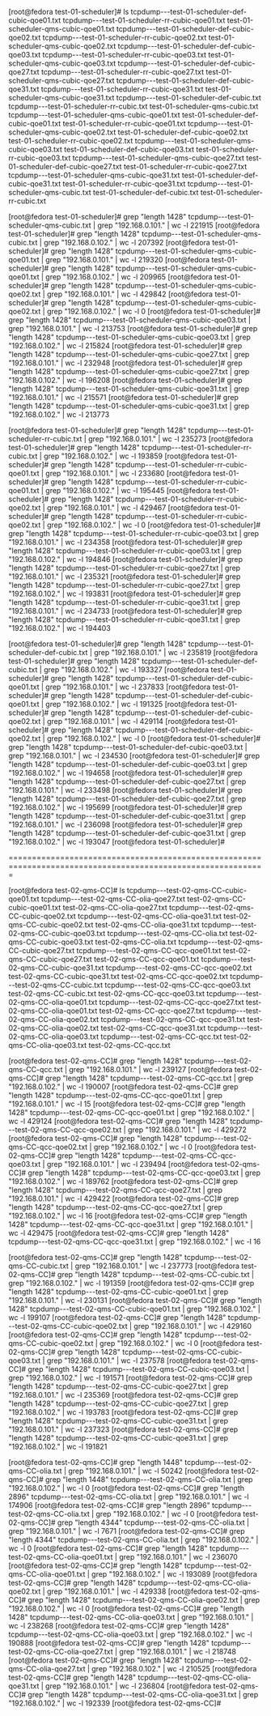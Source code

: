[root@fedora test-01-scheduler]# ls
tcpdump---test-01-scheduler-def-cubic-qoe01.txt  tcpdump---test-01-scheduler-rr-cubic-qoe01.txt  test-01-scheduler-qms-cubic-qoe01.txt
tcpdump---test-01-scheduler-def-cubic-qoe02.txt  tcpdump---test-01-scheduler-rr-cubic-qoe02.txt  test-01-scheduler-qms-cubic-qoe02.txt
tcpdump---test-01-scheduler-def-cubic-qoe03.txt  tcpdump---test-01-scheduler-rr-cubic-qoe03.txt  test-01-scheduler-qms-cubic-qoe03.txt
tcpdump---test-01-scheduler-def-cubic-qoe27.txt  tcpdump---test-01-scheduler-rr-cubic-qoe27.txt  test-01-scheduler-qms-cubic-qoe27.txt
tcpdump---test-01-scheduler-def-cubic-qoe31.txt  tcpdump---test-01-scheduler-rr-cubic-qoe31.txt  test-01-scheduler-qms-cubic-qoe31.txt
tcpdump---test-01-scheduler-def-cubic.txt        tcpdump---test-01-scheduler-rr-cubic.txt        test-01-scheduler-qms-cubic.txt
tcpdump---test-01-scheduler-qms-cubic-qoe01.txt  test-01-scheduler-def-cubic-qoe01.txt           test-01-scheduler-rr-cubic-qoe01.txt
tcpdump---test-01-scheduler-qms-cubic-qoe02.txt  test-01-scheduler-def-cubic-qoe02.txt           test-01-scheduler-rr-cubic-qoe02.txt
tcpdump---test-01-scheduler-qms-cubic-qoe03.txt  test-01-scheduler-def-cubic-qoe03.txt           test-01-scheduler-rr-cubic-qoe03.txt
tcpdump---test-01-scheduler-qms-cubic-qoe27.txt  test-01-scheduler-def-cubic-qoe27.txt           test-01-scheduler-rr-cubic-qoe27.txt
tcpdump---test-01-scheduler-qms-cubic-qoe31.txt  test-01-scheduler-def-cubic-qoe31.txt           test-01-scheduler-rr-cubic-qoe31.txt
tcpdump---test-01-scheduler-qms-cubic.txt        test-01-scheduler-def-cubic.txt                 test-01-scheduler-rr-cubic.txt

[root@fedora test-01-scheduler]# grep "length 1428" tcpdump---test-01-scheduler-qms-cubic.txt | grep "192.168.0.101." | wc -l
221915
[root@fedora test-01-scheduler]# grep "length 1428" tcpdump---test-01-scheduler-qms-cubic.txt | grep "192.168.0.102." | wc -l
207392
[root@fedora test-01-scheduler]# grep "length 1428" tcpdump---test-01-scheduler-qms-cubic-qoe01.txt | grep "192.168.0.101." | wc -l
219320
[root@fedora test-01-scheduler]# grep "length 1428" tcpdump---test-01-scheduler-qms-cubic-qoe01.txt | grep "192.168.0.102." | wc -l
209965
[root@fedora test-01-scheduler]# grep "length 1428" tcpdump---test-01-scheduler-qms-cubic-qoe02.txt | grep "192.168.0.101." | wc -l
429842
[root@fedora test-01-scheduler]# grep "length 1428" tcpdump---test-01-scheduler-qms-cubic-qoe02.txt | grep "192.168.0.102." | wc -l
0
[root@fedora test-01-scheduler]# grep "length 1428" tcpdump---test-01-scheduler-qms-cubic-qoe03.txt | grep "192.168.0.101." | wc -l
213753
[root@fedora test-01-scheduler]# grep "length 1428" tcpdump---test-01-scheduler-qms-cubic-qoe03.txt | grep "192.168.0.102." | wc -l
215824
[root@fedora test-01-scheduler]# grep "length 1428" tcpdump---test-01-scheduler-qms-cubic-qoe27.txt | grep "192.168.0.101." | wc -l
232948
[root@fedora test-01-scheduler]# grep "length 1428" tcpdump---test-01-scheduler-qms-cubic-qoe27.txt | grep "192.168.0.102." | wc -l
196208
[root@fedora test-01-scheduler]# grep "length 1428" tcpdump---test-01-scheduler-qms-cubic-qoe31.txt | grep "192.168.0.101." | wc -l
215571
[root@fedora test-01-scheduler]# grep "length 1428" tcpdump---test-01-scheduler-qms-cubic-qoe31.txt | grep "192.168.0.102." | wc -l
213773


[root@fedora test-01-scheduler]# grep "length 1428" tcpdump---test-01-scheduler-rr-cubic.txt | grep "192.168.0.101." | wc -l
235273
[root@fedora test-01-scheduler]# grep "length 1428" tcpdump---test-01-scheduler-rr-cubic.txt | grep "192.168.0.102." | wc -l
193859
[root@fedora test-01-scheduler]# grep "length 1428" tcpdump---test-01-scheduler-rr-cubic-qoe01.txt | grep "192.168.0.101." | wc -l
233680
[root@fedora test-01-scheduler]# grep "length 1428" tcpdump---test-01-scheduler-rr-cubic-qoe01.txt | grep "192.168.0.102." | wc -l
195445
[root@fedora test-01-scheduler]# grep "length 1428" tcpdump---test-01-scheduler-rr-cubic-qoe02.txt | grep "192.168.0.101." | wc -l
429467
[root@fedora test-01-scheduler]# grep "length 1428" tcpdump---test-01-scheduler-rr-cubic-qoe02.txt | grep "192.168.0.102." | wc -l
0
[root@fedora test-01-scheduler]# grep "length 1428" tcpdump---test-01-scheduler-rr-cubic-qoe03.txt | grep "192.168.0.101." | wc -l
234358
[root@fedora test-01-scheduler]# grep "length 1428" tcpdump---test-01-scheduler-rr-cubic-qoe03.txt | grep "192.168.0.102." | wc -l
194846
[root@fedora test-01-scheduler]# grep "length 1428" tcpdump---test-01-scheduler-rr-cubic-qoe27.txt | grep "192.168.0.101." | wc -l
235321
[root@fedora test-01-scheduler]# grep "length 1428" tcpdump---test-01-scheduler-rr-cubic-qoe27.txt | grep "192.168.0.102." | wc -l
193831
[root@fedora test-01-scheduler]# grep "length 1428" tcpdump---test-01-scheduler-rr-cubic-qoe31.txt | grep "192.168.0.101." | wc -l
234733
[root@fedora test-01-scheduler]# grep "length 1428" tcpdump---test-01-scheduler-rr-cubic-qoe31.txt | grep "192.168.0.102." | wc -l
194403


[root@fedora test-01-scheduler]# grep "length 1428" tcpdump---test-01-scheduler-def-cubic.txt | grep "192.168.0.101." | wc -l
235819
[root@fedora test-01-scheduler]# grep "length 1428" tcpdump---test-01-scheduler-def-cubic.txt | grep "192.168.0.102." | wc -l
193327
[root@fedora test-01-scheduler]# grep "length 1428" tcpdump---test-01-scheduler-def-cubic-qoe01.txt | grep "192.168.0.101." | wc -l
237833
[root@fedora test-01-scheduler]# grep "length 1428" tcpdump---test-01-scheduler-def-cubic-qoe01.txt | grep "192.168.0.102." | wc -l
191325
[root@fedora test-01-scheduler]# grep "length 1428" tcpdump---test-01-scheduler-def-cubic-qoe02.txt | grep "192.168.0.101." | wc -l
429114
[root@fedora test-01-scheduler]# grep "length 1428" tcpdump---test-01-scheduler-def-cubic-qoe02.txt | grep "192.168.0.102." | wc -l
0
[root@fedora test-01-scheduler]# grep "length 1428" tcpdump---test-01-scheduler-def-cubic-qoe03.txt | grep "192.168.0.101." | wc -l
234530
[root@fedora test-01-scheduler]# grep "length 1428" tcpdump---test-01-scheduler-def-cubic-qoe03.txt | grep "192.168.0.102." | wc -l
194658
[root@fedora test-01-scheduler]# grep "length 1428" tcpdump---test-01-scheduler-def-cubic-qoe27.txt | grep "192.168.0.101." | wc -l
233498
[root@fedora test-01-scheduler]# grep "length 1428" tcpdump---test-01-scheduler-def-cubic-qoe27.txt | grep "192.168.0.102." | wc -l
195699
[root@fedora test-01-scheduler]# grep "length 1428" tcpdump---test-01-scheduler-def-cubic-qoe31.txt | grep "192.168.0.101." | wc -l
236098
[root@fedora test-01-scheduler]# grep "length 1428" tcpdump---test-01-scheduler-def-cubic-qoe31.txt | grep "192.168.0.102." | wc -l
193047
[root@fedora test-01-scheduler]# 

=============================================================================================================

[root@fedora test-02-qms-CC]# ls
tcpdump---test-02-qms-CC-cubic-qoe01.txt  tcpdump---test-02-qms-CC-olia-qoe27.txt  test-02-qms-CC-cubic-qoe01.txt  test-02-qms-CC-olia-qoe27.txt
tcpdump---test-02-qms-CC-cubic-qoe02.txt  tcpdump---test-02-qms-CC-olia-qoe31.txt  test-02-qms-CC-cubic-qoe02.txt  test-02-qms-CC-olia-qoe31.txt
tcpdump---test-02-qms-CC-cubic-qoe03.txt  tcpdump---test-02-qms-CC-olia.txt        test-02-qms-CC-cubic-qoe03.txt  test-02-qms-CC-olia.txt
tcpdump---test-02-qms-CC-cubic-qoe27.txt  tcpdump---test-02-qms-CC-qcc-qoe01.txt   test-02-qms-CC-cubic-qoe27.txt  test-02-qms-CC-qcc-qoe01.txt
tcpdump---test-02-qms-CC-cubic-qoe31.txt  tcpdump---test-02-qms-CC-qcc-qoe02.txt   test-02-qms-CC-cubic-qoe31.txt  test-02-qms-CC-qcc-qoe02.txt
tcpdump---test-02-qms-CC-cubic.txt        tcpdump---test-02-qms-CC-qcc-qoe03.txt   test-02-qms-CC-cubic.txt        test-02-qms-CC-qcc-qoe03.txt
tcpdump---test-02-qms-CC-olia-qoe01.txt   tcpdump---test-02-qms-CC-qcc-qoe27.txt   test-02-qms-CC-olia-qoe01.txt   test-02-qms-CC-qcc-qoe27.txt
tcpdump---test-02-qms-CC-olia-qoe02.txt   tcpdump---test-02-qms-CC-qcc-qoe31.txt   test-02-qms-CC-olia-qoe02.txt   test-02-qms-CC-qcc-qoe31.txt
tcpdump---test-02-qms-CC-olia-qoe03.txt   tcpdump---test-02-qms-CC-qcc.txt         test-02-qms-CC-olia-qoe03.txt   test-02-qms-CC-qcc.txt


[root@fedora test-02-qms-CC]# grep "length 1428" tcpdump---test-02-qms-CC-qcc.txt | grep "192.168.0.101." | wc -l
239127
[root@fedora test-02-qms-CC]# grep "length 1428" tcpdump---test-02-qms-CC-qcc.txt | grep "192.168.0.102." | wc -l
190007
[root@fedora test-02-qms-CC]# grep "length 1428" tcpdump---test-02-qms-CC-qcc-qoe01.txt | grep "192.168.0.101." | wc -l
15
[root@fedora test-02-qms-CC]# grep "length 1428" tcpdump---test-02-qms-CC-qcc-qoe01.txt | grep "192.168.0.102." | wc -l
429124
[root@fedora test-02-qms-CC]# grep "length 1428" tcpdump---test-02-qms-CC-qcc-qoe02.txt | grep "192.168.0.101." | wc -l
429272
[root@fedora test-02-qms-CC]# grep "length 1428" tcpdump---test-02-qms-CC-qcc-qoe02.txt | grep "192.168.0.102." | wc -l
0
[root@fedora test-02-qms-CC]# grep "length 1428" tcpdump---test-02-qms-CC-qcc-qoe03.txt | grep "192.168.0.101." | wc -l
239494
[root@fedora test-02-qms-CC]# grep "length 1428" tcpdump---test-02-qms-CC-qcc-qoe03.txt | grep "192.168.0.102." | wc -l
189762
[root@fedora test-02-qms-CC]# grep "length 1428" tcpdump---test-02-qms-CC-qcc-qoe27.txt | grep "192.168.0.101." | wc -l
429422
[root@fedora test-02-qms-CC]# grep "length 1428" tcpdump---test-02-qms-CC-qcc-qoe27.txt | grep "192.168.0.102." | wc -l
16
[root@fedora test-02-qms-CC]# grep "length 1428" tcpdump---test-02-qms-CC-qcc-qoe31.txt | grep "192.168.0.101." | wc -l
429475
[root@fedora test-02-qms-CC]# grep "length 1428" tcpdump---test-02-qms-CC-qcc-qoe31.txt | grep "192.168.0.102." | wc -l
16


[root@fedora test-02-qms-CC]# grep "length 1428" tcpdump---test-02-qms-CC-cubic.txt | grep "192.168.0.101." | wc -l
237773
[root@fedora test-02-qms-CC]# grep "length 1428" tcpdump---test-02-qms-CC-cubic.txt | grep "192.168.0.102." | wc -l
191359
[root@fedora test-02-qms-CC]# grep "length 1428" tcpdump---test-02-qms-CC-cubic-qoe01.txt | grep "192.168.0.101." | wc -l
230131
[root@fedora test-02-qms-CC]# grep "length 1428" tcpdump---test-02-qms-CC-cubic-qoe01.txt | grep "192.168.0.102." | wc -l
199107
[root@fedora test-02-qms-CC]# grep "length 1428" tcpdump---test-02-qms-CC-cubic-qoe02.txt | grep "192.168.0.101." | wc -l
429160
[root@fedora test-02-qms-CC]# grep "length 1428" tcpdump---test-02-qms-CC-cubic-qoe02.txt | grep "192.168.0.102." | wc -l
0
[root@fedora test-02-qms-CC]# grep "length 1428" tcpdump---test-02-qms-CC-cubic-qoe03.txt | grep "192.168.0.101." | wc -l
237578
[root@fedora test-02-qms-CC]# grep "length 1428" tcpdump---test-02-qms-CC-cubic-qoe03.txt | grep "192.168.0.102." | wc -l
191571
[root@fedora test-02-qms-CC]# grep "length 1428" tcpdump---test-02-qms-CC-cubic-qoe27.txt | grep "192.168.0.101." | wc -l
235369
[root@fedora test-02-qms-CC]# grep "length 1428" tcpdump---test-02-qms-CC-cubic-qoe27.txt | grep "192.168.0.102." | wc -l
193783
[root@fedora test-02-qms-CC]# grep "length 1428" tcpdump---test-02-qms-CC-cubic-qoe31.txt | grep "192.168.0.101." | wc -l
237323
[root@fedora test-02-qms-CC]# grep "length 1428" tcpdump---test-02-qms-CC-cubic-qoe31.txt | grep "192.168.0.102." | wc -l
191821


[root@fedora test-02-qms-CC]# grep "length 1448" tcpdump---test-02-qms-CC-olia.txt | grep "192.168.0.101." | wc -l
50242
[root@fedora test-02-qms-CC]# grep "length 1448" tcpdump---test-02-qms-CC-olia.txt | grep "192.168.0.102." | wc -l
0
[root@fedora test-02-qms-CC]# grep "length 2896" tcpdump---test-02-qms-CC-olia.txt | grep "192.168.0.101." | wc -l
174906
[root@fedora test-02-qms-CC]# grep "length 2896" tcpdump---test-02-qms-CC-olia.txt | grep "192.168.0.102." | wc -l
0
[root@fedora test-02-qms-CC]# grep "length 4344" tcpdump---test-02-qms-CC-olia.txt | grep "192.168.0.101." | wc -l
7671
[root@fedora test-02-qms-CC]# grep "length 4344" tcpdump---test-02-qms-CC-olia.txt | grep "192.168.0.102." | wc -l
0
[root@fedora test-02-qms-CC]# grep "length 1428" tcpdump---test-02-qms-CC-olia-qoe01.txt | grep "192.168.0.101." | wc -l
236070
[root@fedora test-02-qms-CC]# grep "length 1428" tcpdump---test-02-qms-CC-olia-qoe01.txt | grep "192.168.0.102." | wc -l
193089
[root@fedora test-02-qms-CC]# grep "length 1428" tcpdump---test-02-qms-CC-olia-qoe02.txt | grep "192.168.0.101." | wc -l
429338
[root@fedora test-02-qms-CC]# grep "length 1428" tcpdump---test-02-qms-CC-olia-qoe02.txt | grep "192.168.0.102." | wc -l
0
[root@fedora test-02-qms-CC]# grep "length 1428" tcpdump---test-02-qms-CC-olia-qoe03.txt | grep "192.168.0.101." | wc -l
238268
[root@fedora test-02-qms-CC]# grep "length 1428" tcpdump---test-02-qms-CC-olia-qoe03.txt | grep "192.168.0.102." | wc -l
190888
[root@fedora test-02-qms-CC]# grep "length 1428" tcpdump---test-02-qms-CC-olia-qoe27.txt | grep "192.168.0.101." | wc -l
218748
[root@fedora test-02-qms-CC]# grep "length 1428" tcpdump---test-02-qms-CC-olia-qoe27.txt | grep "192.168.0.102." | wc -l
210525
[root@fedora test-02-qms-CC]# grep "length 1428" tcpdump---test-02-qms-CC-olia-qoe31.txt | grep "192.168.0.101." | wc -l
236804
[root@fedora test-02-qms-CC]# grep "length 1428" tcpdump---test-02-qms-CC-olia-qoe31.txt | grep "192.168.0.102." | wc -l
192339
[root@fedora test-02-qms-CC]# 

